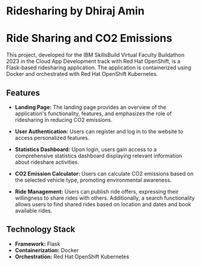 # Ridesharing by Dhiraj Amin

# Ride Sharing and CO2 Emissions

This project, developed for the IBM SkillsBuild Virtual Faculty Buildathon 2023 in the Cloud App Development track with Red Hat OpenShift, is a Flask-based ridesharing application. The application is containerized using Docker and orchestrated with Red Hat OpenShift Kubernetes.

## Features

- **Landing Page:** The landing page provides an overview of the application's functionality, features, and emphasizes the role of ridesharing in reducing CO2 emissions.

- **User Authentication:** Users can register and log in to the website to access personalized features.

- **Statistics Dashboard:** Upon login, users gain access to a comprehensive statistics dashboard displaying relevant information about rideshare activities.

- **CO2 Emission Calculator:** Users can calculate CO2 emissions based on the selected vehicle type, promoting environmental awareness.

- **Ride Management:** Users can publish ride offers, expressing their willingness to share rides with others. Additionally, a search functionality allows users to find shared rides based on location and dates and book available rides.

## Technology Stack

- **Framework:** Flask
- **Containerization:** Docker
- **Orchestration:** Red Hat OpenShift Kubernetes
